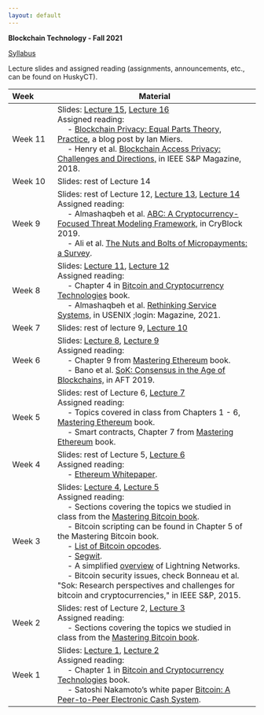 ```yaml
---
layout: default
---
```


**Blockchain Technology - Fall 2021**

[Syllabus](./syllabus.pdf)

Lecture slides and assigned reading (assignments, announcements, etc., can be found on HuskyCT).

| Week&emsp;&emsp;| Material           |
|----------|--------------------|
| Week 11 | Slides: [Lecture 15](./lecture15.pdf), [Lecture 16](./lecture16.pdf) <br/> Assigned reading: <br/> &emsp; - [Blockchain Privacy: Equal Parts Theory, Practice](https://www.zfnd.org/blog/blockchain-privacy/), a blog post by Ian Miers. <br/> &emsp; - Henry et al. [Blockchain Access Privacy: Challenges and Directions,](https://www.cs.purdue.edu/homes/akate/publications/BlockchainAccessPrivacy_preprint.pdf) in IEEE S&P Magazine, 2018.|
| Week 10 | Slides: rest of Lecture 14|
| Week 9 | Slides: rest of Lecture 12, [Lecture 13](./lecture13.pdf), [Lecture 14](./lecture14.pdf) <br/> Assigned reading: <br/> &emsp; - Almashaqbeh et al. [ABC: A Cryptocurrency-Focused Threat Modeling Framework,](https://arxiv.org/abs/1903.03422) in CryBlock 2019. <br/> &emsp; - Ali et al. [The Nuts and Bolts of Micropayments: a Survey](https://arxiv.org/pdf/1710.02964.pdf). |
| Week 8 | Slides: [Lecture 11](./lecture11.pdf), [Lecture 12](./lecture12.pdf) <br/> Assigned reading: <br/> &emsp; - Chapter 4 in [Bitcoin and Cryptocurrency Technologies](https://d28rh4a8wq0iu5.cloudfront.net/bitcointech/readings/princeton_bitcoin_book.pdf) book. <br/> &emsp; - Almashaqbeh et al. [Rethinking Service Systems,](https://www.usenix.org/publications/loginonline/rethinking-service-systems) in USENIX ;login: Magazine, 2021. |
| Week 7 | Slides: rest of lecture 9, [Lecture 10](./lecture10.pdf) |
| Week 6 | Slides: [Lecture 8](./lecture8.pdf), [Lecture 9](./lecture9.pdf) <br/> Assigned reading: <br/> &emsp; - Chapter 9 from [Mastering Ethereum](https://github.com/ethereumbook/ethereumbook/blob/develop/book.asciidoc) book. <br/> &emsp; - Bano et al. [SoK: Consensus in the Age of Blockchains,](https://smeiklej.com/files/aft19a.pdf) in AFT 2019. |
| Week 5 | Slides: rest of Lecture 6, [Lecture 7](./lecture7.pdf) <br/> Assigned reading: <br/> &emsp; - Topics covered in class from Chapters 1 - 6, [Mastering Ethereum](https://github.com/ethereumbook/ethereumbook/blob/develop/book.asciidoc) book. <br/> &emsp; - Smart contracts, Chapter 7 from [Mastering Ethereum](https://github.com/ethereumbook/ethereumbook/blob/develop/book.asciidoc) book. |
| Week 4 | Slides: rest of Lecture 5, [Lecture 6](./lecture6.pdf) <br/> Assigned reading: <br/> &emsp; - [Ethereum Whitepaper](https://ethereum.org/en/whitepaper/). |
| Week 3 | Slides: [Lecture 4](./lecture4.pdf), [Lecture 5](./lecture5.pdf) <br/> Assigned reading: <br/> &emsp; - Sections covering the topics we studied in class from the [Mastering Bitcoin book](https://en.bitcoin.it/wiki/Mastering_Bitcoin). <br/> &emsp; - Bitcoin scripting can be found in Chapter 5 of the Mastering Bitcoin book. <br/> &emsp; - [List of Bitcoin opcodes](https://en.bitcoin.it/wiki/Script). <br/> &emsp; - [Segwit](https://en.bitcoin.it/wiki/Segregated_Witness). <br/> &emsp; - A simplified [overview](https://academy.binance.com/blockchain/what-is-lightning-network) of Lightning Networks. <br/> &emsp; - Bitcoin security issues, check Bonneau et al. "Sok: Research perspectives and challenges for bitcoin and cryptocurrencies," in IEEE S&P, 2015. |
| Week 2 | Slides: rest of Lecture 2, [Lecture 3](./lecture3.pdf) <br/> Assigned reading: <br/> &emsp; - Sections covering the topics we studied in class from the [Mastering Bitcoin book](https://en.bitcoin.it/wiki/Mastering_Bitcoin).  |
| Week 1 | Slides: [Lecture 1](./lecture1.pdf), [Lecture 2](./lecture2.pdf) <br/> Assigned reading: <br/> &emsp; - Chapter 1 in [Bitcoin and Cryptocurrency Technologies](https://d28rh4a8wq0iu5.cloudfront.net/bitcointech/readings/princeton_bitcoin_book.pdf) book. <br/> &emsp; - Satoshi Nakamoto’s white paper [Bitcoin: A Peer-to-Peer Electronic Cash System](https://bitcoin.org/bitcoin.pdf). |